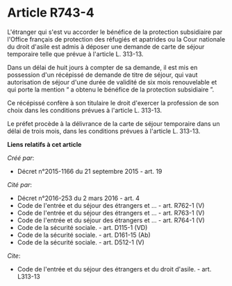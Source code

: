 # Article R743-4

L'étranger qui s'est vu accorder le bénéfice de la protection subsidiaire par l'Office français de protection des réfugiés et
apatrides ou la Cour nationale du droit d'asile est admis à déposer une demande de carte de séjour temporaire telle que
prévue à l'article L. 313-13. 

Dans un délai de huit jours à compter de sa demande, il est mis en possession d'un récépissé de demande de titre de séjour,
qui vaut autorisation de séjour d'une durée de validité de six mois renouvelable et qui porte la mention “ a obtenu le
bénéfice de la protection subsidiaire ”. 

Ce récépissé confère à son titulaire le droit d'exercer la profession de son choix dans les conditions prévues à l'article L.
313-13. 

Le préfet procède à la délivrance de la carte de séjour temporaire dans un délai de trois mois, dans les conditions prévues à
l'article L. 313-13.

**Liens relatifs à cet article**

_Créé par_:

  - Décret n°2015-1166 du 21 septembre 2015 - art. 19

_Cité par_:

  - Décret n°2016-253 du 2 mars 2016 - art. 4
  - Code de l'entrée et du séjour des étrangers et ... - art. R762-1 (V)
  - Code de l'entrée et du séjour des étrangers et ... - art. R763-1 (V)
  - Code de l'entrée et du séjour des étrangers et ... - art. R764-1 (V)
  - Code de la sécurité sociale. - art. D115-1 (VD)
  - Code de la sécurité sociale. - art. D161-15 (Ab)
  - Code de la sécurité sociale. - art. D512-1 (V)

_Cite_:

  - Code de l'entrée et du séjour des étrangers et du droit d'asile. - art. L313-13
